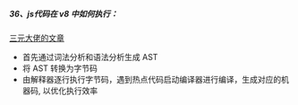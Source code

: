 ##### 36、js代码在 v8 中如何执行：
[三元大佬的文章](https://juejin.cn/post/6844904004007247880#heading-6)

- 首先通过词法分析和语法分析生成 AST
- 将 AST 转换为字节码
- 由解释器逐行执行字节码，遇到热点代码启动编译器进行编译，生成对应的机器码, 以优化执行效率